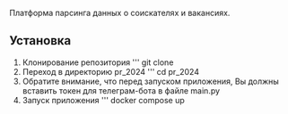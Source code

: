 Платформа парсинга данных о соискателях и вакансиях.
## Установка
1. Клонирование репозитория
''' git clone 
2. Переход в директорию pr_2024
''' cd pr_2024
3. Обратите внимание, что перед запуском приложения, Вы должны вставить токен для телеграм-бота в файле main.py
4. Запуск приложения
''' docker compose up
